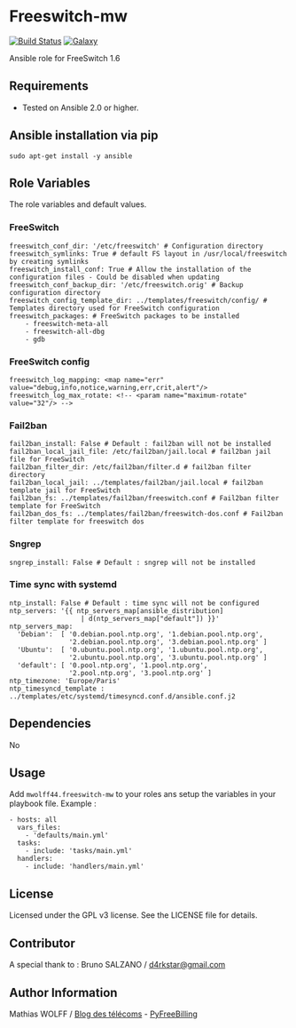 Freeswitch-mw
=============

[![Build Status](https://travis-ci.org/mwolff44/freeswitch-mw.png)](https://travis-ci.org/mwolff44/freeswitch-mw)
[![Galaxy](http://img.shields.io/badge/galaxy-mwolff44.freeswitch--mw-blue.svg?style=flat-square)](https://galaxy.ansible.com/list#/roles/2582)


Ansible role for FreeSwitch 1.6

Requirements
------------

- Tested on Ansible 2.0 or higher.

Ansible installation via pip
----------------------------


    sudo apt-get install -y ansible


Role Variables
--------------

The role variables and default values.

### FreeSwitch


    freeswitch_conf_dir: '/etc/freeswitch' # Configuration directory
    freeswitch_symlinks: True # default FS layout in /usr/local/freeswitch by creating symlinks
    freeswitch_install_conf: True # Allow the installation of the configuration files - Could be disabled when updating
    freeswitch_conf_backup_dir: '/etc/freeswitch.orig' # Backup configuration directory
    freeswitch_config_template_dir: ../templates/freeswitch/config/ # Templates directory used for FreeSwitch configuration
    freeswitch_packages: # FreeSwitch packages to be installed
        - freeswitch-meta-all
        - freeswitch-all-dbg
        - gdb

### FreeSwitch config


    freeswitch_log_mapping: <map name="err" value="debug,info,notice,warning,err,crit,alert"/>
    freeswitch_log_max_rotate: <!-- <param name="maximum-rotate" value="32"/> -->

### Fail2ban


    fail2ban_install: False # Default : fail2ban will not be installed
    fail2ban_local_jail_file: /etc/fail2ban/jail.local # fail2ban jail file for FreeSwitch
    fail2ban_filter_dir: /etc/fail2ban/filter.d # fail2ban filter directory
    fail2ban_local_jail: ../templates/fail2ban/jail.local # fail2ban template jail for FreeSwitch
    fail2ban_fs: ../templates/fail2ban/freeswitch.conf # Fail2ban filter template for FreeSwitch
    fail2ban_dos_fs: ../templates/fail2ban/freeswitch-dos.conf # Fail2ban filter template for freeswitch dos


### Sngrep


    sngrep_install: False # Default : sngrep will not be installed


### Time sync with systemd


    ntp_install: False # Default : time sync will not be configured
    ntp_servers: '{{ ntp_servers_map[ansible_distribution]
                      | d(ntp_servers_map["default"]) }}'
    ntp_servers_map:
      'Debian':  [ '0.debian.pool.ntp.org', '1.debian.pool.ntp.org',
                   '2.debian.pool.ntp.org', '3.debian.pool.ntp.org' ]
      'Ubuntu':  [ '0.ubuntu.pool.ntp.org', '1.ubuntu.pool.ntp.org',
                   '2.ubuntu.pool.ntp.org', '3.ubuntu.pool.ntp.org' ]
      'default': [ '0.pool.ntp.org', '1.pool.ntp.org',
                   '2.pool.ntp.org', '3.pool.ntp.org' ]
    ntp_timezone: 'Europe/Paris'
    ntp_timesyncd_template : ../templates/etc/systemd/timesyncd.conf.d/ansible.conf.j2


Dependencies
------------

No

Usage
-----

Add `mwolff44.freeswitch-mw` to your roles ans setup the variables in your playbook file. Example :


    - hosts: all
      vars_files:
        - 'defaults/main.yml'
      tasks:
        - include: 'tasks/main.yml'
      handlers:
        - include: 'handlers/main.yml'



License
-------


Licensed under the GPL v3 license. See the LICENSE file for details.


Contributor
--------

A special thank to :
Bruno SALZANO / [d4rkstar@gmail.com](d4rkstar@gmail.com)

Author Information
------------------

Mathias WOLFF / [Blog des télécoms](http://www.blog-des-telecoms.com) - [PyFreeBilling](https://www.pyfreebilling.com)
